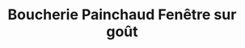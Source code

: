 ---
title: "Boucherie Painchaud Fenêtre sur goût"
url: /vitre/boucherie-painchaud-fenetre-sur-gout/
shop: Metzgerei
---